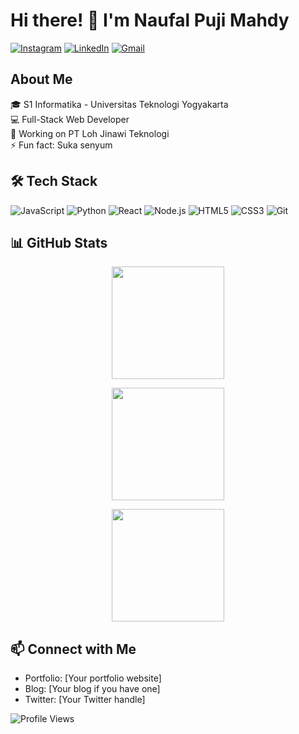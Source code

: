 # Hi there! 👋 I'm Naufal Puji Mahdy

[![Instagram](https://img.shields.io/badge/Instagram-%23E4405F.svg?style=for-the-badge&logo=instagram&logoColor=white)](https://www.instagram.com/naufalpujimahdy/)
[![LinkedIn](https://img.shields.io/badge/LinkedIn-%230077B5.svg?style=for-the-badge&logo=linkedin&logoColor=white)](https://www.linkedin.com/in/naufalpujimahdy/)
[![Gmail](https://img.shields.io/badge/Gmail-%23D14836.svg?style=for-the-badge&logo=gmail&logoColor=white)](mailto:naufalpm230800@gmail.com)

## About Me
🎓 S1 Informatika - Universitas Teknologi Yogyakarta  
💻 Full-Stack Web Developer  
🔭 Working on PT Loh Jinawi Teknologi  
⚡ Fun fact: Suka senyum

## 🛠 Tech Stack
![JavaScript](https://img.shields.io/badge/-JavaScript-F7DF1E?style=flat-square&logo=javascript&logoColor=black)
![Python](https://img.shields.io/badge/-Python-3776AB?style=flat-square&logo=Python&logoColor=white)
![React](https://img.shields.io/badge/-React-61DAFB?style=flat-square&logo=react&logoColor=black)
![Node.js](https://img.shields.io/badge/-Node.js-339933?style=flat-square&logo=Node.js&logoColor=white)
![HTML5](https://img.shields.io/badge/-HTML5-E34F26?style=flat-square&logo=html5&logoColor=white)
![CSS3](https://img.shields.io/badge/-CSS3-1572B6?style=flat-square&logo=css3)
![Git](https://img.shields.io/badge/-Git-F05032?style=flat-square&logo=git&logoColor=white)

## 📊 GitHub Stats

<p align="center">
  <img height="180em" src="https://github-readme-stats.vercel.app/api?username=naufalpujimahdy&show_icons=true&theme=vue-dark&include_all_commits=true&count_private=true"/>
</p>

<p align="center">
  <img height="180em" src="https://github-readme-streak-stats.herokuapp.com/?user=naufalpujimahdy&theme=vue-dark"/>
</p>

<p align="center">
  <img height="180em" src="https://github-readme-stats.vercel.app/api/top-langs/?username=naufalpujimahdy&layout=compact&langs_count=8&theme=vue-dark"/>
</p>

## 📫 Connect with Me
- Portfolio: [Your portfolio website]
- Blog: [Your blog if you have one]
- Twitter: [Your Twitter handle]

![Profile Views](https://komarev.com/ghpvc/?username=naufalpujimahdy&color=brightgreen)

<!--
Note: Replace the following sections with your information:
- [Your education/background]
- [Your current role/interests]
- [technologies/skills]
- [current projects]
- [interesting fact about yourself]
- Tech Stack badges (add/remove based on your skills)
- Portfolio, Blog, Twitter links
-->
